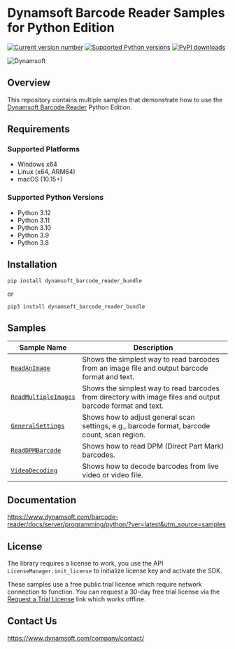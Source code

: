 # Dynamsoft Barcode Reader Samples for Python Edition

[![Current version number](https://img.shields.io/pypi/v/dynamsoft_barcode_reader_bundle?color=orange)](https://pypi.org/project/dynamsoft_barcode_reader_bundle/)
[![Supported Python versions](https://img.shields.io/badge/python-3.8%20%7C%203.9%20%7C%203.10%20%7C%203.11%20%7C%203.12-blue)](https://www.python.org/downloads/)
[![PyPI downloads](https://img.shields.io/pypi/dm/dynamsoft_barcode_reader_bundle)](https://pypistats.org/packages/dynamsoft_barcode_reader_bundle)

![Dynamsoft](https://dynamsoft.github.io/styleguide/assets/images/icons/dynamsoft_logos/dynamsoft_logo_original.png "Dynamsoft")  

## Overview

This repository contains multiple samples that demonstrate how to use the [Dynamsoft Barcode Reader](https://www.dynamsoft.com/barcode-reader/overview/) Python Edition.

## Requirements

### Supported Platforms
- Windows x64
- Linux (x64, ARM64)
- macOS (10.15+)

### Supported Python Versions

- Python 3.12
- Python 3.11
- Python 3.10
- Python 3.9
- Python 3.8

## Installation

```
pip install dynamsoft_barcode_reader_bundle
```

or 

```
pip3 install dynamsoft_barcode_reader_bundle
```

## Samples

| Sample Name | Description |
| ----------- | ----------- |
| [`ReadAnImage`](Samples/read_an_image.py) | Shows the simplest way to read barcodes from an image file and output barcode format and text. |
| [`ReadMultipleImages`](Samples/read_multiple_images.py) | Shows the simplest way to read barcodes from directory with image files and output barcode format and text. | 
| [`GeneralSettings`](Samples/general_settings.py) | Shows how to adjust general scan settings, e.g., barcode format, barcode count, scan region. | 
| [`ReadDPMBarcode`](Samples/read_dpm_barcode.py) | Shows how to read DPM (Direct Part Mark) barcodes. | 
| [`VideoDecoding`](Samples/video_decoding.py) | Shows how to decode barcodes from live video or video file. | 

## Documentation

https://www.dynamsoft.com/barcode-reader/docs/server/programming/python/?ver=latest&utm_source=samples

## License

The library requires a license to work, you use the API `LicenseManager.init_license` to initialize license key and activate the SDK.

These samples use a free public trial license which require network connection to function. You can request a 30-day free trial license via the <a href="https://www.dynamsoft.com/customer/license/trialLicense?product=dbr&utm_source=github&package=python" target="_blank">Request a Trial License</a> link which works offline.

## Contact Us

https://www.dynamsoft.com/company/contact/
